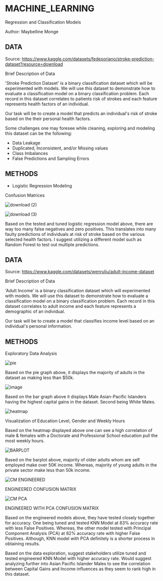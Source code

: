 # MACHINE_LEARNING
Regression and Classification Models

Author: Maybelline Monge

## DATA
Source: https://www.kaggle.com/datasets/fedesoriano/stroke-prediction-dataset?resource=download

Brief Description of Data

'Stroke Prediction Dataset' is a binary classification dataset which will be experimented with models. We will use this dataset to demonstrate how to evaluate a classification model on a binary classification problem. Each record in this dataset correlates to patients risk of strokes and each feature represents health factors of an individual.

Our task will be to create a model that predicts an individual's risk of stroke based on the their personal health factors.

Some challenges one may foresee while cleaning, exploring and modeling this dataset can be the following:
- Data Leakage
- Duplicated, Inconsistent, and/or Missing values
- Class Imbalances
- False Predictions and Sampling Errors


## METHODS

- Logistic Regression Modeling

Confusion Matrices

![download (2)](https://github.com/MayBornWitIt/Machine_Learning/assets/126980733/be55292a-f8e9-4548-9678-fce43ec9d87f)

![download (3)](https://github.com/MayBornWitIt/Machine_Learning/assets/126980733/827f3bbc-5e60-4c6e-832d-b4231ec6d2b8)

Based on the tested and tuned logistic regression model above, there are way too many false negatives and zero positives. This translates into many faulty predictions of individuals at risk of stroke based on the various selected health factors. I suggest utilizing a different model such as Random Forest to test out multiple predictions.


## DATA
Source: https://www.kaggle.com/datasets/wenruliu/adult-income-dataset

Brief Description of Data

'Adult Income' is a binary classification dataset which will experimented with models. We will use this dataset to demonstrate how to evaluate a classification model on a binary classification problem. Each record in this dataset correlates to adult income and each feature represents a demographic of an individual.

Our task will be to create a model that classifies income level based on an individual's personal information.

## METHODS

Exploratory Data Analysis

![pie](https://github.com/MayBornWitIt/Machine_Learning/assets/126980733/be7b05d0-f692-4dfd-b51e-cb737f7d55c2)

Based on the pie graph above, it displays the majority of adults in the dataset as making less than $50k.


![image](https://github.com/MayBornWitIt/Machine_Learning/assets/126980733/33c898e2-50d3-44bc-a289-d2d9d241b2a9)

Based on the bar graph above it displays Male Asian-Pacific Islanders having the highest capital gains in the dataset. Second being White Males.


![heatmap](https://github.com/MayBornWitIt/Machine_Learning/assets/126980733/5537775f-f996-4d64-b83e-072bb275d66d)

Visualization of Education Level, Gender and Weekly Hours

Based on the heatmap displayed above one can see a high correlation of male & females with a Doctorate and Professional School education pull the most weekly hours.


![BARPLOT](https://github.com/MayBornWitIt/Machine_Learning/assets/126980733/c6f0c6f9-cf85-409f-b747-ec52e012fb64)

Based on the barplot above, majority of older adults whom are self employed make over 50K income.
Whereas, majority of young adults in the private sector make less than 50k income.

![CM ENGINEERED](https://github.com/MayBornWitIt/Machine_Learning/assets/126980733/56d72de8-0d21-4cfd-b843-ec68ffa5ed9f)

ENGINEERED CONFUSION MATRIX 

![CM PCA](https://github.com/MayBornWitIt/Machine_Learning/assets/126980733/4fb7b1cf-99a0-49e2-b73e-6bfa6fa74383)

ENGINEERED WITH PCA CONFUSION MATRIX

Based on the engineered models above, they have tested closely together for accuracy. One being tuned and tested KNN Model at 83% accuracy rate with less False Positives. Whereas, the other model tested with Principal Component Analysis (PCA) at 82% accuracy rate with higher False Positives. Although, KNN model with PCA definitely is a shorter process in obtaining results.

Based on the data exploration, suggest stakeholders utilize tuned and tested engineered KNN Model with higher accuracy rate. Would suggest analyzing further into Asian Pacific Islander Males to see the correlation between Capital Gains and Income influences as they seem to rank high in this dataset.
